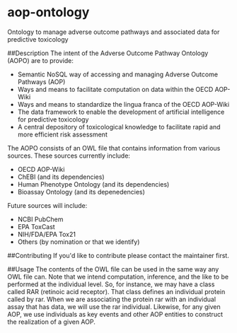 # aop-ontology
Ontology to manage adverse outcome pathways and associated data for predictive toxicology

##Description
The intent of the Adverse Outcome Pathway Ontology (AOPO) are to provide:
  * Semantic NoSQL way of accessing and managing Adverse Outcome Pathways (AOP)
  * Ways and means to facilitate computation on data within the OECD AOP-Wiki
  * Ways and means to standardize the lingua franca of the OECD AOP-Wiki
  * The data framework to enable the development of artificial intelligence for predictive toxicology
  * A central depository of toxicological knowledge to facilitate rapid and more efficient risk assessment

The AOPO consists of an OWL file that contains information from various sources. These sources currently include:
  * OECD AOP-Wiki
  * ChEBI (and its dependencies)
  * Human Phenotype Ontology (and its dependencies)
  * Bioassay Ontology (and its depenedencies)

Future sources will include:
  * NCBI PubChem
  * EPA ToxCast
  * NIH/FDA/EPA Tox21
  * Others (by nomination or that we identify)

##Contributing
If you'd like to contribute please contact the maintainer first.

##Usage
The contents of the OWL file can be used in the same way any OWL file can. Note that we intend computation, inference, and the like to be performed at the individual level. So, for instance, we may have a class called RAR (retinoic acid receptor). That class defines an individual protein called by rar. When we are associating the protein rar with an individual assay that has data, we will use the rar individual. Likewise, for any given AOP, we use individuals as key events and other AOP entities to construct the realization of a given AOP.
